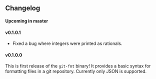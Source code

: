 ## Changelog

#### Upcoming in master

#### v0.1.0.1

* Fixed a bug where integers were printed as rationals.

#### v0.1.0.0

This is first release of the `git-fmt` binary!
It provides a basic syntax for formatting files in a git repository.
Currently only JSON is supported.

